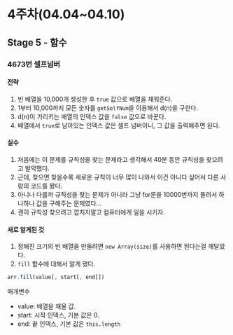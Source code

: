 # 4주차(04.04~04.10)

## Stage 5 - 함수

### 4673번 셀프넘버

#### 전략

1. 빈 배열을 10,000개 생성한 후 `true` 값으로 배열을 채워준다.
2. 1부터 10,000까지 모든 숫자를 `getSelfNum`을 이용해서 d(n)을 구한다.
3. d(n)이 가리키는 배열의 인덱스 값을 `false` 값으로 바꾼다.
4. 배열에서 `true`로 남아있는 인덱스 값은 셀프 넘버이니, 그 값을 출력해주면 된다.

#### 실수

1. 처음에는 이 문제를 규칙성을 찾는 문제라고 생각해서 40분 동안 규칙성을 찾으려고 발악했다.
2. 근데, 찾으면 찾을수록 새로운 규칙이 너무 많이 나와서 이건 아니다 싶어서 다른 사람의 코드를 봤다.
3. 아니나 다를까 규칙성을 찾는 문제가 아니라 그냥 for문을 10000번까지 돌려서 하나하나 값을 구해주는 문제였다...
4. 괜히 규칙성 찾으려고 깝치지말고 컴퓨터에게 일을 시키자.

#### 새로 알게된 것

1. 정해진 크기의 빈 배열을 만들려면 `new Array(size)`를 사용하면 된다는걸 깨달았다.
2. `fill` 함수에 대해서 알게 됐다.

```js
arr.fill(value[, start[, end]])
```

매개변수

- value: 배열을 채울 값.
- start: 시작 인덱스, 기본 값은 0.
- end: 끝 인덱스, 기본 값은 `this.length`
